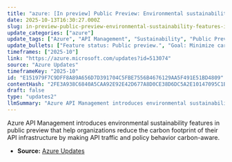 ```yaml
---
title: "azure: [In preview] Public Preview: Environmental sustainability features in Azure API Management"
date: 2025-10-13T16:30:27.000Z
slug: in-preview-public-preview-environmental-sustainability-features-in-azure-api-management
update_categories: ["azure"]
update_tags: ["Azure", "API Management", "Sustainability", "Public Preview", "Carbon-aware", "Cloud"]
update_bullets: ["Feature status: Public preview.", "Goal: Minimize carbon footprint of API infrastructure.", "Capability: Makes API traffic and policy behavior carbon-aware.", "Intended outcome: Help organizations monitor and reduce emissions related to API operations."]
timeframes: ["2025-10"]
link: "https://azure.microsoft.com/updates?id=513074"
source: "Azure Updates"
timeframeKey: "2025-10"
id: "E151979F7C9DFF8A89A656D7D391704C5FBE7556B4676129AA5F491E51BD4809"
contentHash: "2FE3A938C6840A5CAA92E92E42D677A8D0CE38D6DC5A2E10147095C1B727C6E8"
draft: false
type: "updates2"
llmSummary: "Azure API Management introduces environmental sustainability features in public preview that help organizations reduce the carbon footprint of their API infrastructure by making API traffic and policy behavior carbon-aware."
---
```


Azure API Management introduces environmental sustainability features in public preview that help organizations reduce the carbon footprint of their API infrastructure by making API traffic and policy behavior carbon-aware.

- **Source:** [Azure Updates](https://azure.microsoft.com/updates?id=513074)

